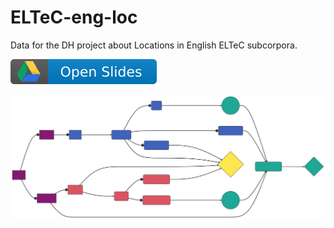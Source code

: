 # ELTeC-eng-loc
Data for the DH project about Locations in English ELTeC subcorpora.

[![Google Slides](https://raw.githubusercontent.com/ChristianFJung/simple-github-buttons/master/googleSlides.svg)]([http://link-HERE.christianfjung.com](https://docs.google.com/presentation/d/1qx4bObeadXbIW1y2tkR6662my4z6SvyTASNU5Wzwg6k/edit?usp=sharing))

![pipeline chart](img/pipeline.svg)
